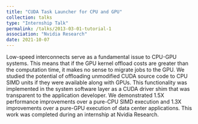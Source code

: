 ```yaml
---
title: "CUDA Task Launcher for CPU and GPU"
collection: talks
type: "Internship Talk"
permalink: /talks/2013-03-01-tutorial-1
association: "Nvidia Research"
date: 2021-10-07
---
```

Low-speed interconnects serve as a fundamental issue to CPU-GPU systems. This means that if the GPU kernel offload costs are greater than the computation time, it makes no sense to migrate jobs to the GPU. We studied the potential of offloading unmodified CUDA source code to CPU SIMD units if they were available along with GPUs. 
This functionality was implemented in the system software layer as a CUDA driver shim that was transparent to the application developer. We demonstrated 1.5X performance improvements over a pure-CPU SIMD execution and 1.3X improvements over a pure-GPU execution of data center applications.
This work was completed during an internship at Nvidia Research. 
